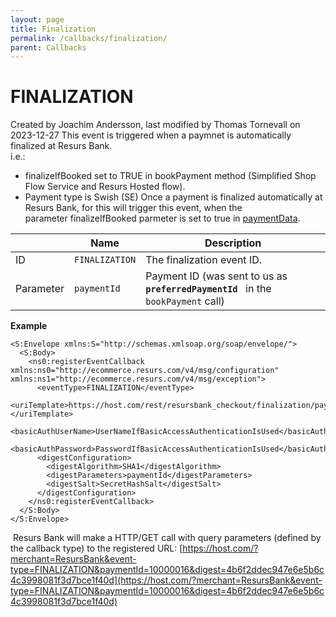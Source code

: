 ```yaml
---
layout: page
title: Finalization
permalink: /callbacks/finalization/
parent: Callbacks
---
```



# FINALIZATION 
Created by Joachim Andersson, last modified by Thomas Tornevall on
2023-12-27
This event is triggered when a paymnet is automatically finalized at
Resurs Bank.  
i.e.:
- finalizeIfBooked set to TRUE in bookPayment method (Simplified Shop
  Flow Service and Resurs Hosted flow).
- Payment type is Swish (SE)
Once a payment is finalized automatically at Resurs Bank, for this will
trigger this event, when the parameter finalizeIfBooked parmeter is set
to true in [paymentData](paymentData_1476364.html).
  
|           | Name           | Description                                                                            |
|-----------|----------------|----------------------------------------------------------------------------------------|
| ID        | `FINALIZATION` | The finalization event ID.                                                             |
| Parameter | `paymentId`    | Payment ID (was sent to us as` `**`preferredPaymentId`**` ` in the `bookPayment` call) |
  
**Example**
``` syntaxhighlighter-pre
<S:Envelope xmlns:S="http://schemas.xmlsoap.org/soap/envelope/">
  <S:Body>
    <ns0:registerEventCallback xmlns:ns0="http://ecommerce.resurs.com/v4/msg/configuration" xmlns:ns1="http://ecommerce.resurs.com/v4/msg/exception">
      <eventType>FINALIZATION</eventType>
      <uriTemplate>https://host.com/rest/resursbank_checkout/finalization/paymentId/{paymentId}/digest/{digest}</uriTemplate>
      <basicAuthUserName>UserNameIfBasicAccessAuthenticationIsUsed</basicAuthUserName>
      <basicAuthPassword>PasswordIfBasicAccessAuthenticationIsUsed</basicAuthPassword>
      <digestConfiguration>
        <digestAlgorithm>SHA1</digestAlgorithm>
        <digestParameters>paymentId</digestParameters>
        <digestSalt>SecretHashSalt</digestSalt>
      </digestConfiguration>
    </ns0:registerEventCallback>
  </S:Body>
</S:Envelope> 
```
 Resurs Bank will make a HTTP/GET call with query parameters (defined by
the callback type) to the registered URL:
[https://host.com/?merchant=ResursBank&event-type=FINALIZATION&paymentId=10000016&digest=4b6f2ddec947e6e5b6c4c3998081f3d7bce1f40d](https://host.com/?merchant=ResursBank&event-type=FINALIZATION&paymentId=10000016&digest=4b6f2ddec947e6e5b6c4c3998081f3d7bce1f40d)
